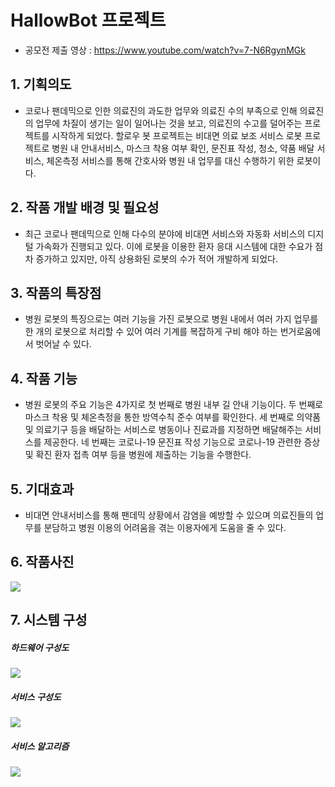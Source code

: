 # HallowBot 프로젝트
- 공모전 제출 영상 : https://www.youtube.com/watch?v=7-N6RgynMGk

## 1. 기획의도 
-  코로나 팬데믹으로 인한 의료진의 과도한 업무와 의료진 수의 부족으로 인해 의료진의 업무에 차질이 생기는 일이 일어나는 것을 보고, 의료진의 수고를 덜어주는 프로젝트를 시작하게 되었다. 할로우 봇 프로젝트는 비대면 의료 보조 서비스 로봇 프로젝트로 병원 내 안내서비스, 마스크 착용 여부 확인, 문진표 작성, 청소, 약품 배달 서비스, 체온측정 서비스를 통해 간호사와 병원 내 업무를 대신 수행하기 위한 로봇이다.

## 2. 작품 개발 배경 및 필요성
-  최근 코로나 팬데믹으로 인해 다수의 분야에 비대면 서비스와 자동화 서비스의 디지털 가속화가 진행되고 있다. 이에 로봇을 이용한 환자 응대 시스템에 대한 수요가 점차 증가하고 있지만, 아직 상용화된 로봇의 수가 적어 개발하게 되었다.

## 3. 작품의 특장점
-  병원 로봇의 특징으로는 여러 기능을 가진 로봇으로 병원 내에서 여러 가지 업무를 한 개의 로봇으로 처리할 수 있어 여러 기계를 복잡하게 구비 해야 하는 번거로움에서 벗어날 수 있다.

## 4. 작품 기능
-  병원 로봇의 주요 기능은 4가지로 첫 번째로 병원 내부 길 안내 기능이다. 두 번째로 마스크 착용 및 체온측정을 통한 방역수칙 준수 여부를 확인한다. 세 번째로 의약품 및 의료기구 등을 배달하는 서비스로 병동이나 진료과를 지정하면 배달해주는 서비스를 제공한다. 네 번째는 코로나-19 문진표 작성 기능으로 코로나-19 관련한 증상 및 확진 환자 접촉 여부 등을 병원에 제출하는 기능을 수행한다.

## 5. 기대효과
-  비대면 안내서비스를 통해 팬데믹 상황에서 감염을 예방할 수 있으며 의료진들의 업무를 분담하고 병원 이용의 어려움을 겪는 이용자에게 도움을 줄 수 있다.

## 6. 작품사진
<img src='https://github.com/dkdlel395/HallowBot/assets/74848389/5017835a-7bf5-4361-aa75-2350c977e870'></img>

## 7. 시스템 구성
##### 하드웨어 구성도
<img src='https://github.com/dkdlel395/HallowBot/assets/74848389/6e19cfcf-9fa8-4bdf-8900-dd3152ef1ea0'></img>

##### 서비스 구성도 
<img src='https://github.com/dkdlel395/HallowBot/assets/74848389/ba5b59bd-ad85-42b1-ac42-05dd23bf8663'>

##### 서비스 알고리즘
<img src='https://github.com/dkdlel395/HallowBot/assets/74848389/d70d5baa-e641-4d37-9007-30d19ce8a620'></img>
